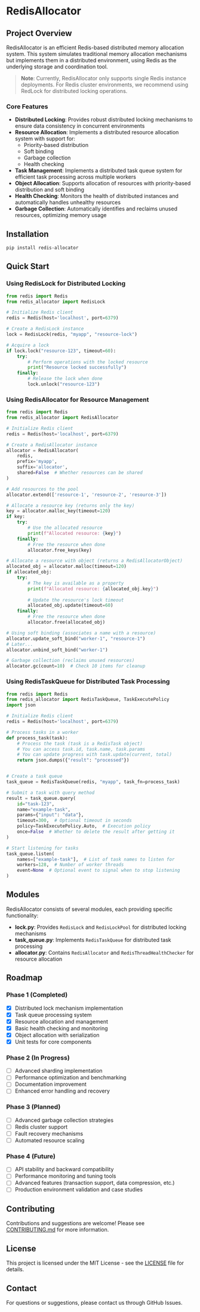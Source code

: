 # RedisAllocator

## Project Overview

RedisAllocator is an efficient Redis-based distributed memory allocation system. This system simulates traditional memory allocation mechanisms but implements them in a distributed environment, using Redis as the underlying storage and coordination tool.

> **Note**: Currently, RedisAllocator only supports single Redis instance deployments. For Redis cluster environments, we recommend using RedLock for distributed locking operations.

### Core Features

- **Distributed Locking**: Provides robust distributed locking mechanisms to ensure data consistency in concurrent environments
- **Resource Allocation**: Implements a distributed resource allocation system with support for:
  - Priority-based distribution
  - Soft binding
  - Garbage collection
  - Health checking
- **Task Management**: Implements a distributed task queue system for efficient task processing across multiple workers
- **Object Allocation**: Supports allocation of resources with priority-based distribution and soft binding
- **Health Checking**: Monitors the health of distributed instances and automatically handles unhealthy resources
- **Garbage Collection**: Automatically identifies and reclaims unused resources, optimizing memory usage


## Installation

```bash
pip install redis-allocator
```

## Quick Start

### Using RedisLock for Distributed Locking

```python
from redis import Redis
from redis_allocator import RedisLock

# Initialize Redis client
redis = Redis(host='localhost', port=6379)

# Create a RedisLock instance
lock = RedisLock(redis, "myapp", "resource-lock")

# Acquire a lock
if lock.lock("resource-123", timeout=60):
    try:
        # Perform operations with the locked resource
        print("Resource locked successfully")
    finally:
        # Release the lock when done
        lock.unlock("resource-123")
```

### Using RedisAllocator for Resource Management

```python
from redis import Redis
from redis_allocator import RedisAllocator

# Initialize Redis client
redis = Redis(host='localhost', port=6379)

# Create a RedisAllocator instance
allocator = RedisAllocator(
    redis, 
    prefix='myapp',
    suffix='allocator',
    shared=False  # Whether resources can be shared
)

# Add resources to the pool
allocator.extend(['resource-1', 'resource-2', 'resource-3'])

# Allocate a resource key (returns only the key)
key = allocator.malloc_key(timeout=120)
if key:
    try:
        # Use the allocated resource
        print(f"Allocated resource: {key}")
    finally:
        # Free the resource when done
        allocator.free_keys(key)

# Allocate a resource with object (returns a RedisAllocatorObject)
allocated_obj = allocator.malloc(timeout=120)
if allocated_obj:
    try:
        # The key is available as a property
        print(f"Allocated resource: {allocated_obj.key}")
        
        # Update the resource's lock timeout
        allocated_obj.update(timeout=60)
    finally:
        # Free the resource when done
        allocator.free(allocated_obj)

# Using soft binding (associates a name with a resource)
allocator.update_soft_bind("worker-1", "resource-1")
# Later...
allocator.unbind_soft_bind("worker-1")

# Garbage collection (reclaims unused resources)
allocator.gc(count=10)  # Check 10 items for cleanup
```

### Using RedisTaskQueue for Distributed Task Processing

```python
from redis import Redis
from redis_allocator import RedisTaskQueue, TaskExecutePolicy
import json

# Initialize Redis client
redis = Redis(host='localhost', port=6379)

# Process tasks in a worker
def process_task(task):
    # Process the task (task is a RedisTask object)
    # You can access task.id, task.name, task.params
    # You can update progress with task.update(current, total)
    return json.dumps({"result": "processed"})


# Create a task queue
task_queue = RedisTaskQueue(redis, "myapp", task_fn=process_task)

# Submit a task with query method
result = task_queue.query(
    id="task-123",
    name="example-task",
    params={"input": "data"},
    timeout=300,  # Optional timeout in seconds
    policy=TaskExecutePolicy.Auto,  # Execution policy
    once=False  # Whether to delete the result after getting it
)

# Start listening for tasks
task_queue.listen(
    names=["example-task"],  # List of task names to listen for
    workers=128,  # Number of worker threads
    event=None  # Optional event to signal when to stop listening
)
```

## Modules

RedisAllocator consists of several modules, each providing specific functionality:

- **lock.py**: Provides `RedisLock` and `RedisLockPool` for distributed locking mechanisms
- **task_queue.py**: Implements `RedisTaskQueue` for distributed task processing
- **allocator.py**: Contains `RedisAllocator` and `RedisThreadHealthChecker` for resource allocation


## Roadmap

### Phase 1 (Completed)
- [x] Distributed lock mechanism implementation
- [x] Task queue processing system
- [x] Resource allocation and management
- [x] Basic health checking and monitoring
- [x] Object allocation with serialization
- [x] Unit tests for core components

### Phase 2 (In Progress)
- [ ] Advanced sharding implementation
- [ ] Performance optimization and benchmarking
- [ ] Documentation improvement
- [ ] Enhanced error handling and recovery

### Phase 3 (Planned)
- [ ] Advanced garbage collection strategies
- [ ] Redis cluster support
- [ ] Fault recovery mechanisms
- [ ] Automated resource scaling

### Phase 4 (Future)
- [ ] API stability and backward compatibility
- [ ] Performance monitoring and tuning tools
- [ ] Advanced features (transaction support, data compression, etc.)
- [ ] Production environment validation and case studies

## Contributing

Contributions and suggestions are welcome! Please see [CONTRIBUTING.md](CONTRIBUTING.md) for more information.

## License

This project is licensed under the MIT License - see the [LICENSE](LICENSE) file for details.

## Contact

For questions or suggestions, please contact us through GitHub Issues.
